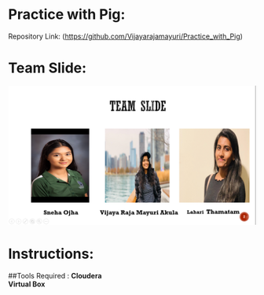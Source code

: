# Practice with Pig:
Repository Link: (https://github.com/Vijayarajamayuri/Practice_with_Pig)
# Team Slide:
 ![Chart](https://github.com/Vijayarajamayuri/Practice_with_Pig/blob/master/Screenshot%20(252).png)
 
# Instructions:
##Tools Required :
<b>Cloudera</b>
<br>
<b>
Virtual Box</b>


